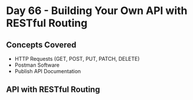 # Day 66 - Building Your Own API with RESTful Routing
## Concepts Covered
- HTTP Requests (GET, POST, PUT, PATCH, DELETE)
- Postman Software
- Publish API Documentation
## API with RESTful Routing